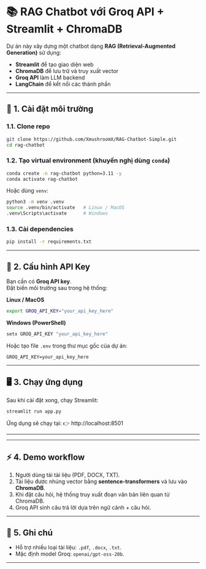 # 📚 RAG Chatbot với Groq API + Streamlit + ChromaDB

Dự án này xây dựng một chatbot dạng **RAG (Retrieval-Augmented Generation)** sử dụng:
- **Streamlit** để tạo giao diện web
- **ChromaDB** để lưu trữ và truy xuất vector
- **Groq API** làm LLM backend
- **LangChain** để kết nối các thành phần

---

## 🚀 1. Cài đặt môi trường

### 1.1. Clone repo
```bash
git clone https://github.com/XmushroomX/RAG-Chatbot-Simple.git
cd rag-chatbot
```

### 1.2. Tạo virtual environment (khuyến nghị dùng `conda`)
```bash
conda create -n rag-chatbot python=3.11 -y
conda activate rag-chatbot
```

Hoặc dùng `venv`:
```bash
python3 -m venv .venv
source .venv/bin/activate   # Linux / MacOS
.venv\Scripts\activate      # Windows
```

### 1.3. Cài dependencies
```bash
pip install -r requirements.txt
```

---

## 🔑 2. Cấu hình API Key

Bạn cần có **Groq API key**.  
Đặt biến môi trường sau trong hệ thống:

**Linux / MacOS**
```bash
export GROQ_API_KEY="your_api_key_here"
```

**Windows (PowerShell)**
```powershell
setx GROQ_API_KEY "your_api_key_here"
```

Hoặc tạo file `.env` trong thư mục gốc của dự án:
```
GROQ_API_KEY=your_api_key_here
```

---

## 🖥️ 3. Chạy ứng dụng

Sau khi cài đặt xong, chạy Streamlit:
```bash
streamlit run app.py
```

Ứng dụng sẽ chạy tại:
👉 http://localhost:8501

---



---

## ⚡ 4. Demo workflow

1. Người dùng tải tài liệu (PDF, DOCX, TXT).
2. Tài liệu được nhúng vector bằng **sentence-transformers** và lưu vào **ChromaDB**.
3. Khi đặt câu hỏi, hệ thống truy xuất đoạn văn bản liên quan từ ChromaDB.
4. Groq API sinh câu trả lời dựa trên ngữ cảnh + câu hỏi.

---

## 📌 5. Ghi chú
- Hỗ trợ nhiều loại tài liệu: `.pdf`, `.docx`, `.txt`.
- Mặc định model Groq: `openai/gpt-oss-20b`.

---
